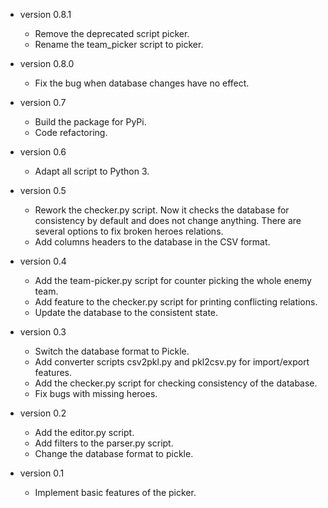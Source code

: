 * version 0.8.1
  - Remove the deprecated script picker.
  - Rename the team_picker script to picker.

* version 0.8.0
  - Fix the bug when database changes have no effect.

* version 0.7
  - Build the package for PyPi.
  - Code refactoring.

* version 0.6
  - Adapt all script to Python 3.

* version 0.5
  - Rework the checker.py script. Now it checks the database for consistency by default and does not change anything. There are several options to fix broken heroes relations.
  - Add columns headers to the database in the CSV format.

* version 0.4
  - Add the team-picker.py script for counter picking the whole enemy team.
  - Add feature to the checker.py script for printing conflicting relations.
  - Update the database to the consistent state.

* version 0.3
  - Switch the database format to Pickle.
  - Add converter scripts csv2pkl.py and pkl2csv.py for import/export features.
  - Add the checker.py script for checking consistency of the database.
  - Fix bugs with missing heroes.

* version 0.2
  - Add the editor.py script.
  - Add filters to the parser.py script.
  - Change the database format to pickle.

* version 0.1
  - Implement basic features of the picker.
